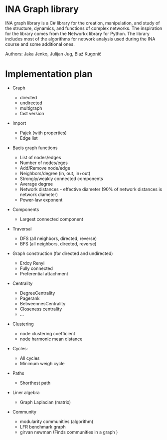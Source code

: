 # INA Graph library

INA graph library is a C# library for the creation, manipulation, and study of the structure, dynamics, and functions of complex networks. The inspiration for the library comes from the Networkx library for Python. The library includes most of the algorithms for network analysis used during the INA course and some additional ones.

Authors: Jaka Jenko, Julijan Jug, Blaž Kugonič  


# Implementation plan    

- Graph 
  - directed
  - undirected
  - multigraph
  - fast version

- Import
  - Pajek (with properties)
  - Edge list
  
- Bacis graph functions
  - List of nodes/edges
  - Number of nodes/eges
  - Add/Remove node/edge
  - Neighbors/degree (in, out, in+out)
  - Strongly/weakly connected components
  - Average degree
  - Network distances - effective diameter (90% of network distances is network diameter)
  - Power-law exponent

- Components
  - Largest connected component

- Traversal
  - DFS (all neighbors, directed, reverse)
  - BFS (all neighbors, directed, reverse)

- Graph construction (for directed and undirected)
  - Erdoy Renyi
  - Fully connected
  - Preferential attachment

- Centrality
  - DegreeCentrality
  - Pagerank
  - BetweennesCentrality
  - Closeness centrality
  - ...
  
- Clustering
  - node clustering coefficient
  - node harmonic mean distance
  
- Cycles:
  - All cycles
  - Minimum weigh cycle
   
- Paths
  - Shorthest path
    
- Liner algebra
  - Graph Laplacian (matrix)

- Community
  - modularity communities (algorithm)
  - LFR benchmark graph
  - girvan newman (Finds communities in a graph ) 

 
 
